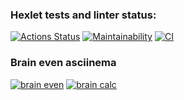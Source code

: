 
### Hexlet tests and linter status:
[![Actions Status](https://github.com/isour/frontend-project-lvl1/workflows/hexlet-check/badge.svg)](https://github.com/isour/frontend-project-lvl1/actions)
[![Maintainability](https://api.codeclimate.com/v1/badges/a99a88d28ad37a79dbf6/maintainability)](https://codeclimate.com/github/codeclimate/codeclimate/maintainability)
[![CI](https://github.com/isour/frontend-project-lvl1/actions/workflows/lint.yml/badge.svg)](https://github.com/isour/frontend-project-lvl1/actions/workflows/lint.yml)
### Brain even asciinema
[![brain even](https://asciinema.org/a/fR44WL1eLFgigojGTAjZiqSQt.svg)](https://asciinema.org/a/fR44WL1eLFgigojGTAjZiqSQt)
[![brain calc](https://asciinema.org/a/fsoKkANuQvb0UV4wHjbt9KeKh.svg)](https://asciinema.org/a/fsoKkANuQvb0UV4wHjbt9KeKh)